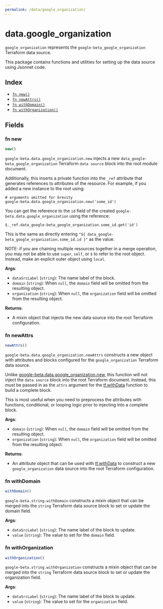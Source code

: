 ```yaml
---
permalink: /data/google_organization/
---
```


# data.google_organization

`google_organization` represents the `google-beta_google_organization` Terraform data source.



This package contains functions and utilities for setting up the data source using Jsonnet code.


## Index

* [`fn new()`](#fn-new)
* [`fn newAttrs()`](#fn-newattrs)
* [`fn withDomain()`](#fn-withdomain)
* [`fn withOrganization()`](#fn-withorganization)

## Fields

### fn new

```ts
new()
```


`google-beta.data.google_organization.new` injects a new `data_google-beta_google_organization` Terraform `data source`
block into the root module document.

Additionally, this inserts a private function into the `_ref` attribute that generates references to attributes of the
resource. For example, if you added a new instance to the root using:

    # arguments omitted for brevity
    google-beta.data.google_organization.new('some_id')

You can get the reference to the `id` field of the created `google-beta.data.google_organization` using the reference:

    $._ref.data_google-beta_google_organization.some_id.get('id')

This is the same as directly entering `"${ data_google-beta_google_organization.some_id.id }"` as the value.

NOTE: if you are chaining multiple resources together in a merge operation, you may not be able to use `super`, `self`,
or `$` to refer to the root object. Instead, make an explicit outer object using `local`.

**Args**:
  - `dataSrcLabel` (`string`): The name label of the block.
  - `domain` (`string`):  When `null`, the `domain` field will be omitted from the resulting object.
  - `organization` (`string`):  When `null`, the `organization` field will be omitted from the resulting object.

**Returns**:
- A mixin object that injects the new data source into the root Terraform configuration.


### fn newAttrs

```ts
newAttrs()
```


`google-beta.data.google_organization.newAttrs` constructs a new object with attributes and blocks configured for the `google_organization`
Terraform data source.

Unlike [google-beta.data.google_organization.new](#fn-google_organizationnew), this function will not inject the `data source`
block into the root Terraform document. Instead, this must be passed in as the `attrs` argument for the
[tf.withData](https://github.com/tf-libsonnet/core/tree/main/docs#fn-withdata) function to build a complete block.

This is most useful when you need to preprocess the attributes with functions, conditional, or looping logic prior to
injecting into a complete block.

**Args**:
  - `domain` (`string`):  When `null`, the `domain` field will be omitted from the resulting object.
  - `organization` (`string`):  When `null`, the `organization` field will be omitted from the resulting object.

**Returns**:
  - An attribute object that can be used with [tf.withData](https://github.com/tf-libsonnet/core/tree/main/docs#fn-withdata) to construct a new `google_organization` data source into the root Terraform configuration.


### fn withDomain

```ts
withDomain()
```

`google-beta.string.withDomain` constructs a mixin object that can be merged into the `string`
Terraform data source block to set or update the domain field.



**Args**:
  - `dataSrcLabel` (`string`): The name label of the block to update.
  - `value` (`string`): The value to set for the `domain` field.


### fn withOrganization

```ts
withOrganization()
```

`google-beta.string.withOrganization` constructs a mixin object that can be merged into the `string`
Terraform data source block to set or update the organization field.



**Args**:
  - `dataSrcLabel` (`string`): The name label of the block to update.
  - `value` (`string`): The value to set for the `organization` field.
